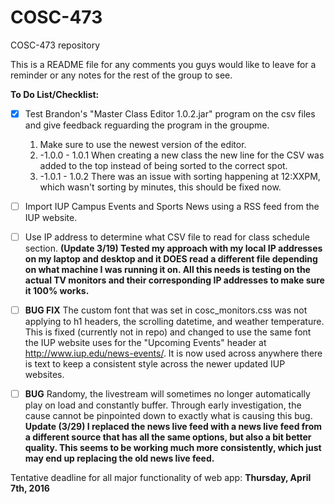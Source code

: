 # COSC-473
COSC-473 repository

This is a README file for any comments you guys would like to leave for a reminder or any notes for the rest of the group to see.


**To Do List/Checklist:**

- [x] Test Brandon's "Master Class Editor 1.0.2.jar" program on the csv files and give feedback reguarding the program in the groupme.
  1. Make sure to use the newest version of the editor.
  2. -1.0.0 - 1.0.1 When creating a new class the new line for the CSV was added to the top instead of being sorted to the correct spot.
  3. -1.0.1 - 1.0.2 There was an issue with sorting happening at 12:XXPM, which wasn't sorting by minutes, this should be fixed now.
    
- [ ] Import IUP Campus Events and Sports News using a RSS feed from the IUP website.

- [ ] Use IP address to determine what CSV file to read for class schedule section. **(Update 3/19) Tested my approach with my local IP addresses on my laptop and desktop and it DOES read a different file depending on what machine I was running it on. All this needs is testing on the actual TV monitors and their corresponding IP addresses to make sure it 100% works.**

- [ ] ****BUG FIX**** The custom font that was set in cosc_monitors.css was not applying to h1 headers, the scrolling datetime, and weather temperature. This is fixed (currently not in repo) and changed to use the same font the IUP website uses for the "Upcoming Events" header at http://www.iup.edu/news-events/. It is now used across anywhere there is text to keep a consistent style across the newer updated IUP websites.

- [ ] ****BUG**** Randomy, the livestream will sometimes no longer automatically play on load and constantly buffer. Through early investigation, the cause cannot be pinpointed down to exactly what is causing this bug. **Update (3/29) I replaced the news live feed with a news live feed from a different source that has all the same options, but also a bit better quality. This seems to be working much more consistently, which just may end up replacing the old news live feed.**

Tentative deadline for all major functionality of web app: **Thursday, April 7th, 2016**
